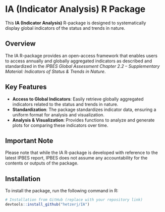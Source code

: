 # IA (Indicator Analysis) R Package

This **IA (Indicator Analysis)** R-package is designed to systematically display global indicators of the status and trends in nature.

## Overview

The IA R-package provides an open-access framework that enables users to access annually and globally aggregated indicators as described and standardized in the *IPBES Global Assessment Chapter 2.2 – Supplementary Material: Indicators of Status & Trends in Nature*. 
## Key Features

- **Access to Global Indicators**: Easily retrieve globally aggregated indicators related to the status and trends in nature.
- **Standardization**: The package standardizes indicator data, ensuring a uniform format for analysis and visualization.
- **Analysis & Visualization**: Provides functions to analyze and generate plots for comparing these indicators over time.

## Important Note

Please note that while the IA R-package is developed with reference to the latest IPBES report, IPBES does not assume any accountability for the contents or outputs of the package.

## Installation

To install the package, run the following command in R:

```r
# Installation from GitHub (replace with your repository link)
devtools::install_github("hetzerj/IA")
